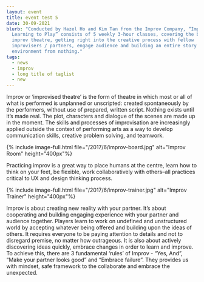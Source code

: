 ```yaml
---
layout: event
title: event test 5
date: 30-09-2021
blurb: "Conducted by Hazel Ho and Kim Tan from the Improv Company, “Improv 101:
  Learning to Play” consists of 5 weekly 3-hour classes, covering the basics of
  improv theatre, getting right into the creative process with fellow
  improvisers / partners, engage audience and building an entire story /
  environment from nothing."
tags:
  - news
  - improv
  - long title of taglist
  - new
---
```

Improv or ‘improvised theatre’ is the form of theatre in which most or all of what is performed is unplanned or unscripted: created spontaneously by the performers, without use of prepared, written script. Nothing exists until it’s made real. The plot, characters and dialogue of the scenes are made up in the moment. The skills and processes of improvisation are increasingly applied outside the context of performing arts as a way to develop communication skills, creative problem solving, and teamwork. 

<!--more-->
{% include image-full.html file="/2017/6/improv-board.jpg" alt="Improv Room" height="400px"%}



Practicing improv is a great way to place humans at the centre, learn how to think on your feet, be flexible, work collaboratively with others–all practices critical to UX and design thinking process. 

{% include image-full.html file="/2017/6/improv-trainer.jpg" alt="Improv Trainer" height="400px"%}

Improv is about creating new reality with your partner. It’s about cooperating and building engaging experience with your partner and audience together. Players learn to work on undefined and unstructured world by accepting whatever being offered and building upon the ideas of others. It requires everyone to be paying attention to details and not to disregard premise, no matter how outrageous. It is also about actively discovering ideas quickly, embrace changes in order to learn and improve.  To achieve this, there are 3 fundamental ‘rules’ of Improv - “Yes, And”, “Make your partner looks good” and “Embrace failure”. They provides us with mindset, safe framework to the collaborate and embrace the unexpected. 